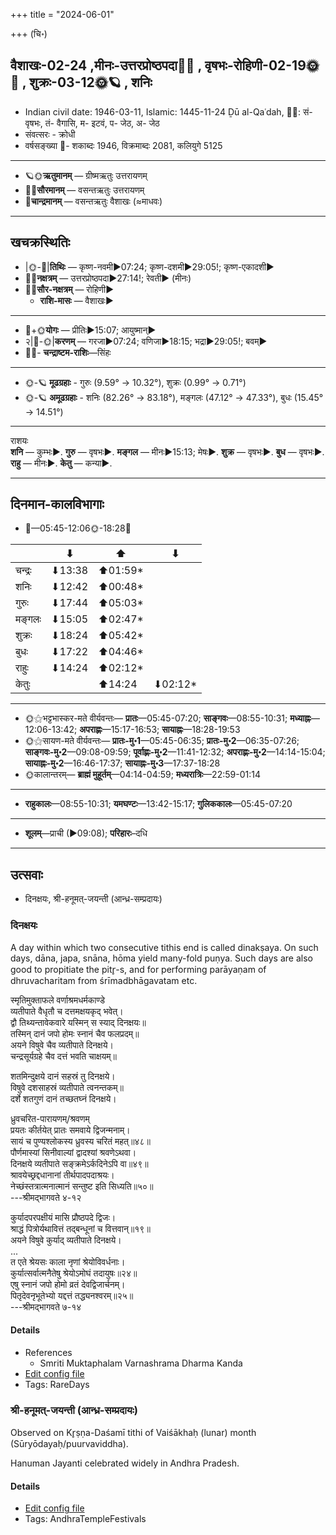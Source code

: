 +++
title = "2024-06-01"

+++
(चि॰)
## वैशाखः-02-24  ,मीनः-उत्तरप्रोष्ठपदा🌛🌌  ,  वृषभः-रोहिणी-02-19🌞🌌  ,  शुक्रः-03-12🌞🪐  , शनिः
- Indian civil date: 1946-03-11, Islamic: 1445-11-24 Ḏū al-Qaʿdah, 🌌🌞: सं- वृषभः, तं- वैगासि, म- इटवं, प- जेठ, अ- जेठ
- संवत्सरः - क्रोधी
- वर्षसङ्ख्या 🌛- शकाब्दः 1946, विक्रमाब्दः 2081, कलियुगे 5125
___________________
- 🪐🌞**ऋतुमानम्** — ग्रीष्मऋतुः उत्तरायणम्
- 🌌🌞**सौरमानम्** — वसन्तऋतुः उत्तरायणम्
- 🌛**चान्द्रमानम्** — वसन्तऋतुः वैशाखः (≈माधवः)
___________________


## खचक्रस्थितिः
- |🌞-🌛|**तिथिः** — कृष्ण-नवमी►07:24; कृष्ण-दशमी►29:05!; कृष्ण-एकादशी►  
- 🌌🌛**नक्षत्रम्** — उत्तरप्रोष्ठपदा►27:14!; रेवती► (मीनः)  
- 🌌🌞**सौर-नक्षत्रम्** — रोहिणी►  
  - **राशि-मासः** — वैशाखः► 
___________________
- 🌛+🌞**योगः** — प्रीतिः►15:07; आयुष्मान्►  
- २|🌛-🌞|**करणम्** — गरजा►07:24; वणिजा►18:15; भद्रा►29:05!; बवम्►  
- 🌌🌛- **चन्द्राष्टम-राशिः**—सिंहः  
___________________
- 🌞-🪐 **मूढग्रहाः** - गुरुः (9.59° → 10.32°), शुक्रः (0.99° → 0.71°)
- 🌞-🪐 **अमूढग्रहाः** - शनिः (82.26° → 83.18°), मङ्गलः (47.12° → 47.33°), बुधः (15.45° → 14.51°)
___________________
राशयः  
**शनि** — कुम्भः►. **गुरु** — वृषभः►. **मङ्गल** — मीनः►15:13; मेषः►. **शुक्र** — वृषभः►. **बुध** — वृषभः►. **राहु** — मीनः►. **केतु** — कन्या►. 
___________________


## दिनमान-कालविभागाः
- 🌅—05:45-12:06🌞-18:28🌇  

|      |⬇     |⬆     |⬇     |
|------|-----|-----|------|
|चन्द्रः|⬇13:38 |⬆01:59*|     |
|शनिः   |⬇12:42 |⬆00:48*|     |
|गुरुः  |⬇17:44 |⬆05:03*|     |
|मङ्गलः |⬇15:05 |⬆02:47*|     |
|शुक्रः |⬇18:24 |⬆05:42*|     |
|बुधः   |⬇17:22 |⬆04:46*|     |
|राहुः  |⬇14:24 |⬆02:12*|     |
|केतुः  |     |⬆14:24 |⬇02:12*|
___________________
- 🌞⚝भट्टभास्कर-मते वीर्यवन्तः— **प्रातः**—05:45-07:20; **साङ्गवः**—08:55-10:31; **मध्याह्नः**—12:06-13:42; **अपराह्णः**—15:17-16:53; **सायाह्नः**—18:28-19:53  
- 🌞⚝सायण-मते वीर्यवन्तः— **प्रातः-मु॰1**—05:45-06:35; **प्रातः-मु॰2**—06:35-07:26; **साङ्गवः-मु॰2**—09:08-09:59; **पूर्वाह्णः-मु॰2**—11:41-12:32; **अपराह्णः-मु॰2**—14:14-15:04; **सायाह्नः-मु॰2**—16:46-17:37; **सायाह्नः-मु॰3**—17:37-18:28  
- 🌞कालान्तरम्— **ब्राह्मं मुहूर्तम्**—04:14-04:59; **मध्यरात्रिः**—22:59-01:14  
___________________
- **राहुकालः**—08:55-10:31; **यमघण्टः**—13:42-15:17; **गुलिककालः**—05:45-07:20  
___________________
- **शूलम्**—प्राची (►09:08); **परिहारः**–दधि  
___________________

## उत्सवाः
- दिनक्षयः, श्री-हनूमत्-जयन्ती (आन्ध्र-सम्प्रदायः)
### दिनक्षयः



A day within which two consecutive tithis end is called dinakṣaya. On such days, dāna, japa, snāna, hōma yield many-fold puṇya. Such days are also good to propitiate the pitr̥-s, and for performing parāyaṇam of dhruvacharitam from śrīmadbhāgavatam etc.

स्मृतिमुक्ताफले वर्णाश्रमधर्मकाण्डे  
व्यतीपाते वैधृतौ च दत्तमक्षयकृद् भवेत्।  
द्वौ तिथ्यन्तावेकवारे यस्मिन् स स्याद् दिनक्षयः॥  
तस्मिन् दानं जपो होमः स्नानं चैव फलप्रदम्॥  
अयने विषुवे चैव व्यतीपाते दिनक्षये।  
चन्द्रसूर्यग्रहे चैव दत्तं भवति चाक्षयम्॥  
  
शतमिन्दुक्षये दानं सहस्रं तु दिनक्षये।  
विषुवे दशसाहस्रं व्यतीपाते त्वनन्तकम्॥  
दर्शे शतगुणं दानं तच्छतघ्नं दिनक्षये।  
  
ध्रुवचरित-पारायणम्/श्रवणम्  
प्रयतः कीर्तयेत् प्रातः समवाये द्विजन्मनाम्।  
सायं च पुण्यश्लोकस्य ध्रुवस्य चरितं महत्॥४८॥  
पौर्णमास्यां सिनीवाल्यां द्वादश्यां श्रवणेऽथवा।  
दिनक्षये व्यतीपाते सङ्क्रमेऽर्कदिनेऽपि वा॥४९॥  
श्रावयेच्छ्रद्दधानानां तीर्थपादपदाश्रयः।  
नेच्छंस्तत्रात्मनात्मानं सन्तुष्ट इति सिध्यति॥५०॥  
---श्रीमद्भागवते ४-१२  
  
कुर्यादपरपक्षीयं मासि प्रौष्ठपदे द्विजः।  
श्राद्धं पित्रोर्यथावित्तं तद्बन्धूनां च वित्तवान्॥१९॥  
अयने विषुवे कुर्याद् व्यतीपाते दिनक्षये।  
...  
त एते श्रेयसः काला नृणां श्रेयोविवर्धनाः।  
कुर्यात्सर्वात्मनैतेषु श्रेयोऽमोघं तदायुषः॥२४॥  
एषु स्‍नानं जपो होमो व्रतं देवद्विजार्चनम्।  
पितृदेवनृभूतेभ्यो यद्दत्तं तद्ध्यनश्वरम्॥२५॥  
---श्रीमद्भागवते ७-१४



#### Details
- References
  - Smriti Muktaphalam Varnashrama Dharma Kanda
- [Edit config file](https://github.com/jyotisham/adyatithi/blob/master/time_focus/special-tithis/description_only/dinakSayaH.toml)
- Tags: RareDays


### श्री-हनूमत्-जयन्ती (आन्ध्र-सम्प्रदायः)

Observed on Kr̥ṣṇa-Daśamī tithi of Vaiśākhaḥ (lunar) month (Sūryōdayaḥ/puurvaviddha). 

Hanuman Jayanti celebrated widely in Andhra Pradesh.

#### Details
- [Edit config file](https://github.com/jyotisham/adyatithi/blob/master/devatA/vaiShNava/lunar_month/tithi/02/25/zrI~hanUmat~jayantI~3.toml)
- Tags: AndhraTempleFestivals


